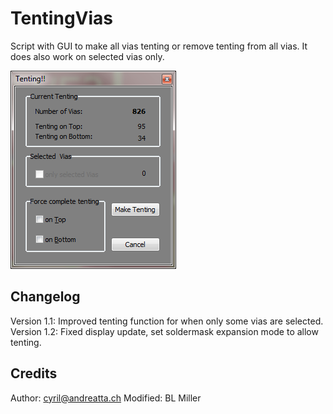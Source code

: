 # TentingVias
Script with GUI to make all vias tenting or remove tenting from all vias. It does also work on selected vias only.


![GUI](tenting_gui.png)


## Changelog
Version 1.1: Improved tenting function for when only some vias are selected.
Version 1.2: Fixed display update, set soldermask expansion mode to allow tenting.

## Credits
Author:   cyril@andreatta.ch
Modified: BL Miller 
